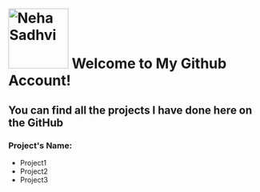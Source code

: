 # <a href='https://www.linkedin.com/in/nehasadhvi/'><img src='https://cdn.mozillians.org/media/uploads/sorl-cache/e4/85/e4853244d7c216453c8a6b5c5cb80064.jpg' height='120' alt='Neha Sadhvi'></a> Welcome to My Github Account!

## You can find all the projects I have done here on the GitHub

### Project's Name:
- Project1
- Project2
- Project3
